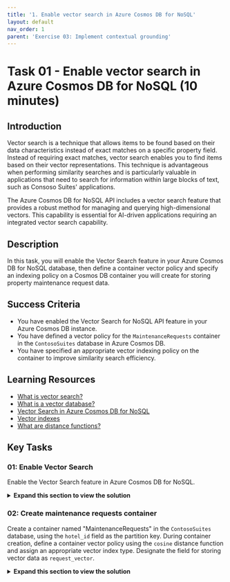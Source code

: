 ```yaml
---
title: '1. Enable vector search in Azure Cosmos DB for NoSQL'
layout: default
nav_order: 1
parent: 'Exercise 03: Implement contextual grounding'
---
```


# Task 01 - Enable vector search in Azure Cosmos DB for NoSQL (10 minutes)

## Introduction

Vector search is a technique that allows items to be found based on their data characteristics instead of exact matches on a specific property field. Instead of requiring exact matches, vector search enables you to find items based on their vector representations. This technique is advantageous when performing similarity searches and is particularly valuable in applications that need to search for information within large blocks of text, such as Consoso Suites' applications.

The Azure Cosmos DB for NoSQL API includes a vector search feature that provides a robust method for managing and querying high-dimensional vectors. This capability is essential for AI-driven applications requiring an integrated vector search capability.

## Description

In this task, you will enable the Vector Search feature in your Azure Cosmos DB for NoSQL database, then define a container vector policy and specify an indexing policy on a Cosmos DB container you will create for storing property maintenance request data.


## Success Criteria

- You have enabled the Vector Search for NoSQL API feature in your Azure Cosmos DB instance.
- You have defined a vector policy for the `MaintenanceRequests` container in the `ContosoSuites` database in Azure Cosmos DB.
- You have specified an appropriate vector indexing policy on the container to improve similarity search efficiency.

## Learning Resources

- [What is vector search?](https://learn.microsoft.com/azure/cosmos-db/gen-ai/vector-search-overview)
- [What is a vector database?](https://learn.microsoft.com/azure/cosmos-db/vector-database)
- [Vector Search in Azure Cosmos DB for NoSQL](https://learn.microsoft.com/azure/cosmos-db/nosql/vector-search)
- [Vector indexes](https://learn.microsoft.com/azure/cosmos-db/index-policy#vector-indexes)
- [What are distance functions?](https://learn.microsoft.com/azure/cosmos-db/gen-ai/distance-functions)

## Key Tasks

### 01: Enable Vector Search

Enable the Vector Search feature in Azure Cosmos DB for NoSQL.

<details markdown="block">
<summary><strong>Expand this section to view the solution</strong></summary>

Enabling the Vector Search for NoSQL API feature in Azure Cosmos DB can be done via the [Azure portal](https://portal.azure.com) or the Azure CLI. The steps for each technique are listed below. Note that enabling the feature may take several minutes to take effect.

The steps for enabling the feature in the Azure portal are as follows:

1. Navigate to your Azure Cosmos DB for NoSQL resource in the [Azure portal](https://portal.azure.com).
2. Expand the **Settings** item in the left-hand menu, select **Features**, and on the **Features** page, select **Vector Search for NoSQL API**.

    ![The Features page for the Azure Cosmos DB NoSQL database is displayed, with the Vector Search for NoSQL API feature highlighted in the features list.](../../media/Solution/0301-azure-cosmosdb-features-vector-search.png)

3. In the **Vector Search for NoSQL API** dialog, review the feature description and select **Enable**.

    ![The Enable button is highlighted on the Vector Search for NoSQL API enrollment dialog.](../../media/Solution/0301-azure-cosmosdb-features-vector-search-enable.png)

4. Wait for the notification that the feature was successfully enabled. You should see the **Status** of the **Vector Search for NoSQL API** change to **On**.

To enable Vector Search via the Azure CLI:

1. From the toolbar in the [Azure portal](https://portal.azure.com), open the Azure Cloud Shell.
2. Ensure the cloud shell is using the subscription you are using for this exercise by running `az account set -s <YOUR_SUBSCRIPTION_ID>`, replacing the `<YOUR_SUBSCRIPTION_ID>` token with the id of the subscription you are using for this exercise.
3. Execute the following command from the Azure Cloud Shell. Ensure you replace the `<resource-group-name>` and `<account-name>` tokens with the appropriate values from your deployed resource group.

    ```azurecli
    az cosmosdb update \
        --resource-group <resource-group-name> \
        --name <account-name> \
        --capabilities EnableNoSQLVectorSearch
    ```

4. Wait for the command to run successfully before leaving the Azure Cloud Shell.

</details>

### 02: Create maintenance requests container

Create a container named "MaintenanceRequests" in the `ContosoSuites` database, using the `hotel_id` field as the partition key. During container creation, define a container vector policy using the `cosine` distance function and assign an appropriate vector index type. Designate the field for storing vector data as `request_vector`.

<details markdown="block">
<summary><strong>Expand this section to view the solution</strong></summary>

Container vector policies and vector indexing policies must be defined at the time of container creation. In order to create a new container, perform the following steps:

1. In the [Azure portal](https://portal.azure.com), navigate to your Cosmos DB resource.
2. Select **Data Explorer** in the left-hand menu.
3. On the **Data Explorer** page, select **New Container**
4. In the **New Container** dialog:
   1. Select **Use existing** under **Database id** and select the **ContosoSuites** database from the dropdown list.
   2. Enter "MaintenanceRequests" into the **Container id** box.
   3. Enter "/hotel_id" into the **Partition key** box.
   4. Expand the **Container Vectory Policy** section of the dialog, select **Add vector embedding**, and then enter the following values into the specified fields:
      - Path: Enter **"/request_vector"**.
      - Data type: Select **float32**.
      - Distance function: Select **cosine**.
      - Dimensions: Enter **1536**. This is based on the number of dimensions generated by the `ada-text-embedding-002` model in Azure OpenAI.
      - Index type: Select **diskANN**. Given the number of dimensions being specified, 1536, the `flat` index type will not work, as it only supports a maximum of 505 dimensions for vectors. The `quantizedFlat` index could also be used here. `diskANN` is a more efficient index type, but given the amount of data we are working with in this lab, you likely will not notice any difference in performance.
   5. Select **OK** to create the container.

{: .note }
> If you receive an error message that "A Container Vector Policy has been provided, but the capability has not been enabled on your account," wait another 5-10 minutes before trying again.

  </details>
